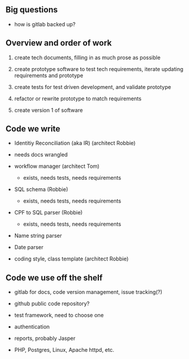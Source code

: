 
Big questions
---

- how is gitlab backed up?


Overview and order of work
---


1. create tech documents, filling in as much prose as possible

1. create prototype software to test tech requirements, iterate updating requirements and prototype

1. create tests for test driven development, and validate prototype

1. refactor or rewrite prototype to match requirements

1. create version 1 of software


Code we write
----

- Identitiy Reconciliation (aka IR) (architect Robbie)

 - needs docs wrangled

- workflow manager (architect Tom)

  - exists, needs tests, needs requirements
  
- SQL schema (Robbie)

  - exists, needs tests, needs requirements

- CPF to SQL parser (Robbie)

  - exists, needs tests, needs requirements
  
- Name string parser

- Date parser

- coding style, class template (architect Robbie)


Code we use off the shelf
---

- gitlab for docs, code version management, issue tracking(?)

- github public code repository?

- test framework, need to choose one

- authentication

- reports, probably Jasper

- PHP, Postgres, Linux, Apache httpd, etc.
